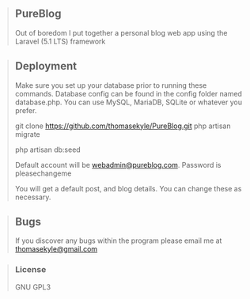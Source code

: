 >## PureBlog
>Out of boredom I put together a personal blog web app using the Laravel (5.1 LTS) framework

>## Deployment
>Make sure you set up your database prior to running these commands.
>Database config can be found in the config folder named database.php. You can use MySQL, MariaDB, SQLite or whatever you prefer.
>
>git clone https://github.com/thomasekyle/PureBlog.git
>php artisan migrate
>
>php artisan db:seed
>
>Default account will be webadmin@pureblog.com. Password is pleasechangeme
>
>You will get a default post, and blog details. You can change these as necessary.


>## Bugs
>
>If you discover any bugs within the program please email me at thomasekyle@gmail.com

>### License
>
>GNU GPL3
